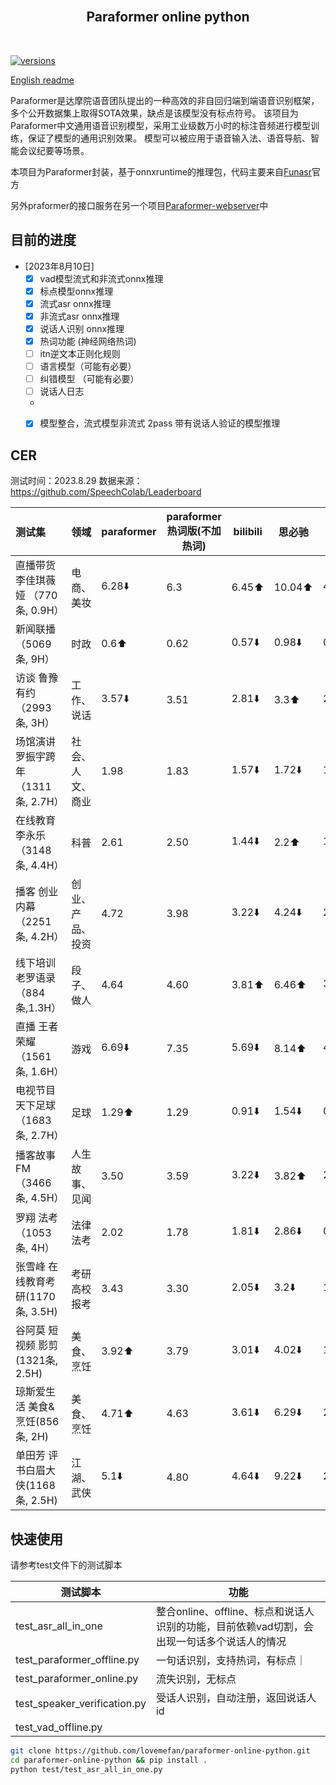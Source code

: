 <br/>
<h2 align="center">Paraformer online python</h2>
<br/>

[![versions](https://img.shields.io/badge/python-3.8|3.9|3.10|3.11-blue)](https://github.com/lovemefan/paraformer-online-python)

[English readme](README-EN.md)

Paraformer是达摩院语音团队提出的一种高效的非自回归端到端语音识别框架，多个公开数据集上取得SOTA效果，缺点是该模型没有标点符号。
该项目为Paraformer中文通用语音识别模型，采用工业级数万小时的标注音频进行模型训练，保证了模型的通用识别效果。
模型可以被应用于语音输入法、语音导航、智能会议纪要等场景。


本项目为Paraformer封装，基于onnxruntime的推理包，代码主要来自[Funasr](https://github.com/alibaba-damo-academy/FunASR)官方

另外praformer的接口服务在另一个项目[Paraformer-webserver](https://github.com/lovemefan/Paraformer-webserver)中

## 目前的进度
* [2023年8月10日] 
  * [x] vad模型流式和非流式onnx推理
  * [x] 标点模型onnx推理
  * [x] 流式asr onnx推理
  * [x] 非流式asr onnx推理
  * [x] 说话人识别 onnx推理
  * [x] 热词功能 (神经网络热词)
  * [ ] itn逆文本正则化规则
  * [ ] 语言模型（可能有必要）
  * [ ] 纠错模型 （可能有必要）
  * [ ] 说话人日志
  * 
  * [x] 模型整合，流式模型非流式 2pass 带有说话人验证的模型推理


## CER
测试时间：2023.8.29 数据来源：https://github.com/SpeechColab/Leaderboard

| 测试集                              | 领域             | paraformer |paraformer热词版(不加热词)|  bilibili | 思必驰 | 阿里  | 百度   | 讯飞  | 微软  | 腾讯  | 依图 |
| :---------------------------------- | ---------------- | ---------- |----- | -------- | ------ | ----- | ------ | ----- | ----- | ----- | ---- |
| 直播带货 李佳琪薇娅 （770条, 0.9H） | 电商、美妆       | 6.28⬇️ | 6.3 | 6.45⬆️    | 10.04⬆️ | 4.33⬇️ | 16.69⬇️ | 9.10⬇️ | 5.29⬇️ | 6.56⬆️ | 7.33 |
| 新闻联播 （5069条, 9H）             | 时政             | 0.6⬆️ | 0.62 | 0.57⬇️    | 0.98⬇️  | 0.32⬇️ | 1.56   | 0.81⬇️ | 0.25⬇️ | 1.02⬇️ | 0.76 |
| 访谈 鲁豫有约 （2993条, 3H）        | 工作、说话       | 3.57⬇️| 3.51 | 2.81⬇️    | 3.3⬆️   | 2.29⬇️ | 5.86   | 3.39⬇️ | 2.74⬇️ | 3.51⬆️ | 2.94 |
| 场馆演讲罗振宇跨年 （1311条, 2.7H） | 社会、人文、商业 | 1.98| 1.83 | 1.57⬇️    | 1.72⬇️  | 1.17⬇️ | 3.23   | 2.18⬆️ | 1.16⬆️ | 1.75⬆️ | 1.49 |
| 在线教育 李永乐 （3148条, 4.4H）    | 科普             | 2.61| 2.50 | 1.44⬇️    | 2.2⬆️   | 1.0⬇️  | 6.90   | 2.03⬇️ | 1.31⬇️ | 1.78⬇️ | 1.81 |
| 播客 创业内幕 （2251条, 4.2H）      | 创业、产品、投资 | 4.72| 3.98 | 3.22⬇️    | 4.24⬇️  | 2.43⬇️ | 7.28⬇️  | 3.82⬇️ | 3.61⬇️ | 3.78⬇️ | 3.7  |
| 线下培训 老罗语录 （884条,1.3H）    | 段子、做人       | 4.64| 4.60 | 3.81⬆️    | 6.46⬆️  | 3.30⬇️ | 14.13⬇️ | 5.66⬇️ | 3.98⬇️ | 5.50⬇️ | 4.76 |
| 直播 王者荣耀 （1561条, 1.6H）      | 游戏             | 6.69⬇️| 7.35 | 5.69⬇️    | 8.14⬆️  | 4.01⬇️ | 10.32⬇️ | 8.31⬆️ | 5.48⬇️ | 6.14⬆️ | 6.92 |
| 电视节目 天下足球 （1683条, 2.7H）  | 足球             | 1.29⬆️| 1.29 | 0.91⬇️    | 1.54⬇️  | 0.61⬇️ | 5.38   | 1.64⬇️ | 0.88⬇️ | 2.68⬇️ | 0.83 |
| 播客故事FM （3466条, 4.5H）         | 人生故事、见闻   | 3.50| 3.59 | 3.22⬇️    | 3.82⬆️  | 2.22⬇️ | 5.62⬇️  | 3.72⬇️ | 3.28⬇️ | 3.65⬇️ | 3.67 |
| 罗翔   法考（1053条, 4H）           | 法律 法考        | 2.02| 1.78 | 1.81⬇️    | 2.86⬇️  | 0.94⬇️ | 5.55   | 2.90⬇️ | 1.19⬇️ | 2.02⬇️ | 1.65 |
| 张雪峰 在线教育考研(1170条, 3.5H)   | 考研 高校报考    | 3.43| 3.30 | 2.05⬇️    | 3.2⬇️   | 1.38⬇️ | 9.34   | 3.15⬇️ | 2.01⬇️ | 2.71⬆️ | 2.61 |
| 谷阿莫 短视频 影剪(1321条, 2.5H)    | 美食、烹饪       | 3.92⬆️| 3.79 | 3.01⬇️    | 4.02⬇️  | 1.94⬇️ | 7.65   | 3.95⬇️ | 4.22⬇️ | 2.94⬇️ | 2.81 |
| 琼斯爱生活 美食&烹饪(856条, 2H)     | 美食、烹饪       | 4.71⬆️| 4.63 | 3.61⬇️    | 6.29⬇️  | 2.53⬇️ | 13.17  | 4.85⬇️ | 3.07⬇️ | 4.56⬇️ | 3.99 |
| 单田芳 评书白眉大侠(1168条, 2.5H)   | 江湖、武侠       | 5.1⬇️| 4.80 | 4.64⬇️    | 9.22⬇️  | 2.5⬇️  | 15.42  | 9.51⬇️ | 5.47⬇️ | 5.89⬆️ | 5.45 |

## 快速使用

请参考test文件下的测试脚本

| 测试脚本                | 功能 |
|---------------------|--|
| test_asr_all_in_one | 整合online、offline、标点和说话人识别的功能，目前依赖vad切割，会出现一句话多个说话人的情况 |
|test_paraformer_offline.py|一句话识别，支持热词，有标点｜
|test_paraformer_online.py|流失识别，无标点|
|test_speaker_verification.py|受话人识别，自动注册，返回说话人id|
|test_vad_offline.py||

```bash
git clone https://github.com/lovemefan/paraformer-online-python.git
cd paraformer-online-python && pip install .
python test/test_asr_all_in_one.py
```
